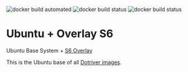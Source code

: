 ![docker build automated](https://img.shields.io/docker/cloud/automated/dotriver/ubuntu-s6)
![docker build status](https://img.shields.io/docker/cloud/build/dotriver/ubuntu-s6)
![docker build status](https://img.shields.io/docker/cloud/pulls/dotriver/ubuntu-s6)

# Ubuntu + Overlay S6

Ubuntu Base System + [S6 Overlay](https://github.com/just-containers/s6-overlay)

This is the Ubuntu base of all [Dotriver images](https://hub.docker.com/u/dotriver).
